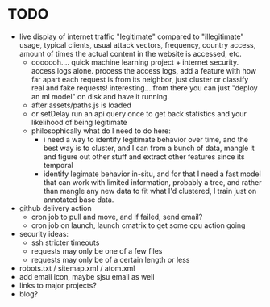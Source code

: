 # TODO
- live display of internet traffic "legitimate" compared to "illegitimate" usage, typical clients, usual attack vectors, frequency, country access, amount of times the actual content in the website is accessed, etc.
    - ooooooh.... quick machine learning project + internet security. access logs alone. process the access logs, add a feature with how far apart each request is from its neighbor, just cluster or classify real and fake requests! interesting... from there you can just "deploy an ml model" on disk and have it running.
    - after assets/paths.js is loaded
    - or setDelay run an api query once to get back statistics and your likelihood of being legitimate
    - philosophically what do I need to do here:
        - i need a way to identify legitimate behavior over time, and the best way is to cluster, and I can from a bunch of data, mangle it and figure out other stuff and extract other features since its temporal
        - identify legimate behavior in-situ, and for that I need a fast model that can work with limited information, probably a tree, and rather than mangle any new data to fit what I'd clustered, I train just on annotated base data.
- github delivery action
    - cron job to pull and move, and if failed, send email?
    - cron job on launch, launch cmatrix to get some cpu action going
- security ideas:
    - ssh stricter timeouts
    - requests may only be one of a few files
    - requests may only be of a certain length or less
- robots.txt / sitemap.xml / atom.xml
- add email icon, maybe sjsu email as well
- links to major projects?
- blog?